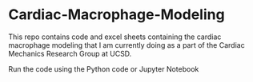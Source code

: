 # Cardiac-Macrophage-Modeling
This repo contains code and excel sheets containing the cardiac macrophage modeling that I am currently doing as a part of the Cardiac Mechanics Research Group at UCSD.

Run the code using the Python code or Jupyter Notebook
